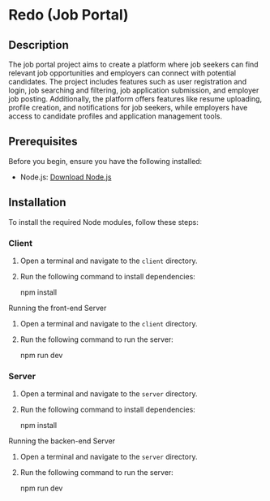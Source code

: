# Redo (Job Portal)

## Description

The job portal project aims to create a platform where job seekers can find relevant job opportunities and employers can connect with potential candidates. The project includes features such as user registration and login, job searching and filtering, job application submission, and employer job posting. Additionally, the platform offers features like resume uploading, profile creation, and notifications for job seekers, while employers have access to candidate profiles and application management tools.

## Prerequisites

Before you begin, ensure you have the following installed:

- Node.js: [Download Node.js](https://nodejs.org/)

## Installation

To install the required Node modules, follow these steps:

### Client

1. Open a terminal and navigate to the `client` directory.
2. Run the following command to install dependencies:

   npm install

Running the front-end Server

1. Open a terminal and navigate to the `client` directory.
2. Run the following command to run the server:

   npm run dev

### Server

1. Open a terminal and navigate to the `server` directory.
2. Run the following command to install dependencies:

   npm install

Running the backen-end Server

1. Open a terminal and navigate to the `server` directory.
2. Run the following command to run the server:

   npm run dev
